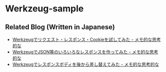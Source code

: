 # Werkzeug-sample


## Related Blog (Written in Japanese)

- [Werkzeugでリクエスト・レスポンス・Cookieを試してみた - メモ的な思考的な](http://thinkami.hatenablog.com/entry/2018/09/25/234242)
- [WerkzeugでJSON等のいろいろなレスポンスを作ってみた - メモ的な思考的な](http://thinkami.hatenablog.com/entry/2018/10/02/230735)
- [Werkzeugでレスポンスボディを後から差し替えてみた - メモ的な思考的な](http://thinkami.hatenablog.com/entry/2018/10/15/224022)